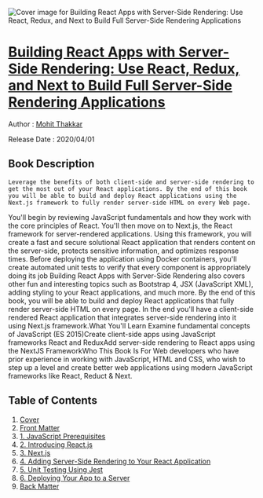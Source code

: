 ![Cover image for Building React Apps with Server-Side Rendering: Use React, Redux, and Next to Build Full Server-Side Rendering Applications](https://imgdetail.ebookreading.net/cover/cover/20200920/EB9781484258699.jpg)

[Building React Apps with Server-Side Rendering: Use React, Redux, and Next to Build Full Server-Side Rendering Applications](https://ebookreading.net/view/book/Building+React+Apps+with+Server-Side+Rendering%3A+Use+React%2C+Redux%2C+and+Next+to+Build+Full+Server-Side+Rendering+Applications-EB9781484258699_1.html "Building React Apps with Server-Side Rendering: Use React, Redux, and Next to Build Full Server-Side Rendering Applications")
====================================================================================================================

Author : [Mohit Thakkar](https://ebookreading.net/search/author/Mohit+Thakkar)

Release Date : 2020/04/01

Book Description
-----------------


    
    Leverage the benefits of both client-side and server-side rendering to get the most out of your React applications. By the end of this book you will be able to build and deploy React applications using the Next.js framework to fully render server-side HTML on every Web page.
You'll begin by reviewing JavaScript fundamentals and how they work with the core principles of React. You'll then move on to Next.js, the React framework for server-rendered applications. Using this framework, you will create a fast and secure solutional React application that renders content on the server-side, protects sensitive information, and optimizes response times. Before deploying the application using Docker containers, you'll create automated unit tests to verify that every component is appropriately doing its job
Building React Apps with Server-Side Rendering also covers other fun and interesting topics such as Bootstrap 4, JSX (JavaScript XML), adding styling to your React applications, and much more. By the end of this book, you will be able to build and deploy React applications that fully render server-side HTML on every page. In the end you'll have a client-side rendered React application that integrates server-side rendering into it using Next.js framework.What You'll Learn
Examine fundamental concepts of JavaScript (ES 2015)Create client-side apps using JavaScript frameworks React and ReduxAdd server-side rendering to React apps using the NextJS FrameworkWho This Book Is For
Web developers who have prior experience in working with JavaScript, HTML and CSS, who wish to step up a level and create better web applications using modern JavaScript frameworks like React, Reduct &amp; Next.

  

Table of Contents
-----------------

1. [Cover](https://ebookreading.net/view/book/Building+React+Apps+with+Server-Side+Rendering%3A+Use+React%2C+Redux%2C+and+Next+to+Build+Full+Server-Side+Rendering+Applications-EB9781484258699_1.html)
1. [Front Matter](https://ebookreading.net/view/book/Building+React+Apps+with+Server-Side+Rendering%3A+Use+React%2C+Redux%2C+and+Next+to+Build+Full+Server-Side+Rendering+Applications-EB9781484258699_2.html)
1. [1.&nbsp;JavaScript Prerequisites](https://ebookreading.net/view/book/Building+React+Apps+with+Server-Side+Rendering%3A+Use+React%2C+Redux%2C+and+Next+to+Build+Full+Server-Side+Rendering+Applications-EB9781484258699_3.html)
1. [2.&nbsp;Introducing React.js](https://ebookreading.net/view/book/Building+React+Apps+with+Server-Side+Rendering%3A+Use+React%2C+Redux%2C+and+Next+to+Build+Full+Server-Side+Rendering+Applications-EB9781484258699_4.html)
1. [3.&nbsp;Next.js](https://ebookreading.net/view/book/Building+React+Apps+with+Server-Side+Rendering%3A+Use+React%2C+Redux%2C+and+Next+to+Build+Full+Server-Side+Rendering+Applications-EB9781484258699_5.html)
1. [4.&nbsp;Adding Server-Side Rendering to Your React Application](https://ebookreading.net/view/book/Building+React+Apps+with+Server-Side+Rendering%3A+Use+React%2C+Redux%2C+and+Next+to+Build+Full+Server-Side+Rendering+Applications-EB9781484258699_6.html)
1. [5.&nbsp;Unit Testing Using Jest](https://ebookreading.net/view/book/Building+React+Apps+with+Server-Side+Rendering%3A+Use+React%2C+Redux%2C+and+Next+to+Build+Full+Server-Side+Rendering+Applications-EB9781484258699_7.html)
1. [6.&nbsp;Deploying Your App to a Server](https://ebookreading.net/view/book/Building+React+Apps+with+Server-Side+Rendering%3A+Use+React%2C+Redux%2C+and+Next+to+Build+Full+Server-Side+Rendering+Applications-EB9781484258699_8.html)
1. [Back Matter](https://ebookreading.net/view/book/Building+React+Apps+with+Server-Side+Rendering%3A+Use+React%2C+Redux%2C+and+Next+to+Build+Full+Server-Side+Rendering+Applications-EB9781484258699_9.html)
